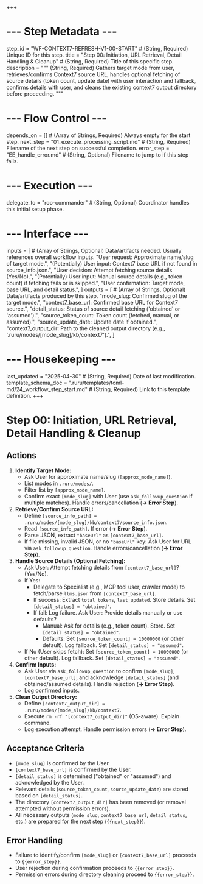 +++
# --- Step Metadata ---
step_id = "WF-CONTEXT7-REFRESH-V1-00-START" # (String, Required) Unique ID for this step.
title = "Step 00: Initiation, URL Retrieval, Detail Handling & Cleanup" # (String, Required) Title of this specific step.
description = """
(String, Required) Gathers target mode from user, retrieves/confirms Context7 source URL,
handles optional fetching of source details (token count, update date) with user interaction and fallback,
confirms details with user, and cleans the existing context7 output directory before proceeding.
"""

# --- Flow Control ---
depends_on = [] # (Array of Strings, Required) Always empty for the start step.
next_step = "01_execute_processing_script.md" # (String, Required) Filename of the next step on successful completion.
error_step = "EE_handle_error.md" # (String, Optional) Filename to jump to if this step fails.

# --- Execution ---
delegate_to = "roo-commander" # (String, Optional) Coordinator handles this initial setup phase.

# --- Interface ---
inputs = [ # (Array of Strings, Optional) Data/artifacts needed. Usually references overall workflow inputs.
    "User request: Approximate name/slug of target mode.",
    "(Potentially) User input: Context7 base URL if not found in source_info.json.",
    "User decision: Attempt fetching source details (Yes/No).",
    "(Potentially) User input: Manual source details (e.g., token count) if fetching fails or is skipped.",
    "User confirmation: Target mode, base URL, and detail status.",
]
outputs = [ # (Array of Strings, Optional) Data/artifacts produced by this step.
    "mode_slug: Confirmed slug of the target mode.",
    "context7_base_url: Confirmed base URL for Context7 source.",
    "detail_status: Status of source detail fetching ('obtained' or 'assumed').",
    "source_token_count: Token count (fetched, manual, or assumed).",
    "source_update_date: Update date if obtained.",
    "context7_output_dir: Path to the cleaned output directory (e.g., '.ruru/modes/[mode_slug]/kb/context7').",
]

# --- Housekeeping ---
last_updated = "2025-04-30" # (String, Required) Date of last modification.
template_schema_doc = ".ruru/templates/toml-md/24_workflow_step_start.md" # (String, Required) Link to this template definition.
+++

# Step 00: Initiation, URL Retrieval, Detail Handling & Cleanup

## Actions

1.  **Identify Target Mode:**
    *   Ask User for approximate name/slug (`[approx_mode_name]`).
    *   List modes in `.ruru/modes/`.
    *   Filter list by `[approx_mode_name]`.
    *   Confirm exact `[mode_slug]` with User (use `ask_followup_question` if multiple matches). Handle errors/cancellation (**-> Error Step**).
2.  **Retrieve/Confirm Source URL:**
    *   Define `[source_info_path] = .ruru/modes/[mode_slug]/kb/context7/source_info.json`.
    *   Read `[source_info_path]`. If error (**-> Error Step**).
    *   Parse JSON, extract `"baseUrl"` as `[context7_base_url]`.
    *   If file missing, invalid JSON, or no `"baseUrl"` key: Ask User for URL via `ask_followup_question`. Handle errors/cancellation (**-> Error Step**).
3.  **Handle Source Details (Optional Fetching):**
    *   Ask User: Attempt fetching details from `[context7_base_url]`? (Yes/No).
    *   If Yes:
        *   Delegate to Specialist (e.g., MCP tool user, crawler mode) to fetch/parse `llms.json` from `[context7_base_url]`.
        *   If success: Extract `total_tokens`, `last_updated`. Store details. Set `[detail_status] = "obtained"`.
        *   If fail: Log failure. Ask User: Provide details manually or use defaults?
            *   Manual: Ask for details (e.g., token count). Store. Set `[detail_status] = "obtained"`.
            *   Defaults: Set `[source_token_count] = 10000000` (or other default). Log fallback. Set `[detail_status] = "assumed"`.
    *   If No (User skips fetch): Set `[source_token_count] = 10000000` (or other default). Log fallback. Set `[detail_status] = "assumed"`.
4.  **Confirm Inputs:**
    *   Ask User via `ask_followup_question` to confirm `[mode_slug]`, `[context7_base_url]`, and acknowledge `[detail_status]` (and obtained/assumed details). Handle rejection (**-> Error Step**).
    *   Log confirmed inputs.
5.  **Clean Output Directory:**
    *   Define `[context7_output_dir] = .ruru/modes/[mode_slug]/kb/context7`.
    *   Execute `rm -rf "[context7_output_dir]"` (OS-aware). Explain command.
    *   Log execution attempt. Handle permission errors (**-> Error Step**).

## Acceptance Criteria

*   `[mode_slug]` is confirmed by the User.
*   `[context7_base_url]` is confirmed by the User.
*   `[detail_status]` is determined ("obtained" or "assumed") and acknowledged by the User.
*   Relevant details (`source_token_count`, `source_update_date`) are stored based on `[detail_status]`.
*   The directory `[context7_output_dir]` has been removed (or removal attempted without permission errors).
*   All necessary outputs (`mode_slug`, `context7_base_url`, `detail_status`, etc.) are prepared for the next step (`{{next_step}}`).

## Error Handling

*   Failure to identify/confirm `[mode_slug]` or `[context7_base_url]` proceeds to `{{error_step}}`.
*   User rejection during confirmation proceeds to `{{error_step}}`.
*   Permission errors during directory cleaning proceed to `{{error_step}}`.
